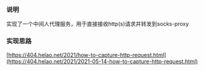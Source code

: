 ### 说明

实现了一个中间人代理服务，用于直接接收http(s)请求并转发到socks-proxy

### 实现思路
[https://404.helao.net/2021/how-to-capture-http-request.html](https://404.helao.net/2021/2021-05-14-how-to-capture-http-request.html)
